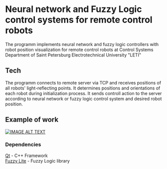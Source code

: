 # Neural network and Fuzzy Logic control systems for remote control robots

The programm implements neural network and fuzzy logic controllers with robot position visualization for remote control robots at Control Systems Department of Saint Petersburg Electrotechnical University "LETI"

## Tech
The programm connects to remote server via TCP and receives positions of all robots' light-reflecting points. It determines positions and orientations of each robot during initialization process. It sends controll action to the server according to neural network or fuzzy logic control system and desired robot position.

## Example of work

[![IMAGE ALT TEXT](http://img.youtube.com/vi/OeGGMX6ei0U/0.jpg)](http://www.youtube.com/watch?v=OeGGMX6ei0U "Remote control robots with neural network controller")

### Dependencies
[Qt] - C++ Framework\
[Fuzzy Lite] - Fuzzy Logic library

[Qt]: https://www.qt.io
[Fuzzy Lite]: https://www.fuzzylite.com
